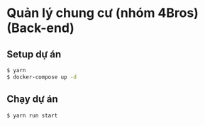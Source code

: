 # Quản lý chung cư (nhóm 4Bros) (Back-end)

## Setup dự án

```bash
$ yarn
$ docker-compose up -d
```

## Chạy dự án

```bash
$ yarn run start
```
